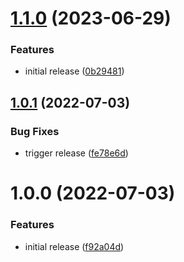 # [1.1.0](https://github.com/storyset/storyset/compare/v1.0.1...v1.1.0) (2023-06-29)


### Features

* initial release ([0b29481](https://github.com/storyset/storyset/commit/0b29481a1ccb05d5434c36f1d016e9f9ef3d47b3))

## [1.0.1](https://github.com/storyset/storyset/compare/v1.0.0...v1.0.1) (2022-07-03)


### Bug Fixes

* trigger release ([fe78e6d](https://github.com/storyset/storyset/commit/fe78e6d7daf921145a0919975eaad2af607e4831))

# 1.0.0 (2022-07-03)


### Features

* initial release ([f92a04d](https://github.com/storyset/storyset/commit/f92a04d41819d533dc7b4f2080914cc048f34753))
